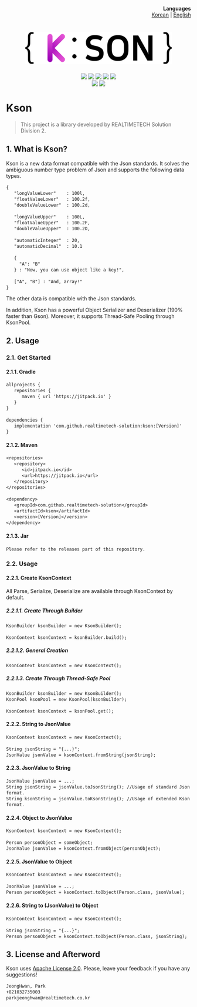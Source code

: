 <p align="right">
  <b>Languages</b><br>
  <a href="README.md">Korean</a> |
  <a href="README_EN.md">English</a>
</p>

<h1 align="center" style="max-width: 100%;">
  <a href="https://github.com/realtimetech-solution/kson"><img width="400px" alt="Kson Logo" src="resources/logo_tiny.png" style="max-width: 100%;"></a>
</h1>
<p align="center" style="max-width: 100%;">
  <img src="https://img.shields.io/github/license/realtimetech-solution/kson"/>
  <img src="https://img.shields.io/github/languages/code-size/realtimetech-solution/kson"/>
  <img src="https://img.shields.io/github/downloads/realtimetech-solution/kson/total"/>
  <img src="https://img.shields.io/github/issues/realtimetech-solution/kson"/>
  <img src="https://img.shields.io/github/commit-activity/m/realtimetech-solution/kson"/>
  <br>
  <img src="https://img.shields.io/github/v/release/realtimetech-solution/kson"/>
  <img src="https://img.shields.io/github/v/release/realtimetech-solution/kson?color=%23ff0000&include_prereleases&label=pre%20release"/>
</p>

# Kson
> This project is a library developed by REALTIMETECH Solution Division 2.

## 1. What is Kson?

Kson is a new data format compatible with the Json standards. It solves the ambiguous number type problem of Json and supports the following data types.
```
{
   "longValueLower"    : 100l,
   "floatValueLower"   : 100.2f,
   "doubleValueLower"  : 100.2d,

   "longValueUpper"    : 100L,
   "floatValueUpper"   : 100.2F,
   "doubleValueUpper"  : 100.2D,

   "automaticInteger"  : 20,
   "automaticDecimal"  : 10.1

   {
     "A": "B"
   } : "Now, you can use object like a key!",

   ["A", "B"] : "And, array!"
}
```
The other data is compatible with the Json standards.

In addition, Kson has a powerful Object Serializer and Deserializer (190% faster than Gson). Moreover, it supports Thread-Safe Pooling through KsonPool.

## 2. Usage

### 2.1. Get Started

#### 2.1.1. Gradle
```
allprojects {
   repositories {
      maven { url 'https://jitpack.io' }
   }
}

dependencies {
   implementation 'com.github.realtimetech-solution:kson:[Version]'
}
```

#### 2.1.2. Maven
```
<repositories>
   <repository>
      <id>jitpack.io</id>
      <url>https://jitpack.io</url>
   </repository>
</repositories>

<dependency>
   <groupId>com.github.realtimetech-solution</groupId>
   <artifactId>kson</artifactId>
   <version>[Version]</version>
</dependency>
```

#### 2.1.3. Jar
```
Please refer to the releases part of this repository.
```

### 2.2. Usage

#### 2.2.1. Create KsonContext
All Parse, Serialize, Deserialize are available through KsonContext by default.

##### 2.2.1.1. Create Through Builder
```
KsonBuilder ksonBuilder = new KsonBuilder();

KsonContext ksonContext = ksonBuilder.build();
```

##### 2.2.1.2. General Creation
```
KsonContext ksonContext = new KsonContext();
```

##### 2.2.1.3. Create Through Thread-Safe Pool
```
KsonBuilder ksonBuilder = new KsonBuilder();
KsonPool ksonPool = new KsonPool(ksonBuilder);

KsonContext ksonContext = ksonPool.get();
```

#### 2.2.2. String to JsonValue
```
KsonContext ksonContext = new KsonContext();

String jsonString = "{...}";
JsonValue jsonValue = ksonContext.fromString(jsonString);
```

#### 2.2.3. JsonValue to String
```
JsonValue jsonValue = ...;
String jsonString = jsonValue.toJsonString(); //Usage of standard Json format.
String ksonString = jsonValue.toKsonString(); //Usage of extended Kson format.
```

#### 2.2.4. Object to JsonValue
```
KsonContext ksonContext = new KsonContext();

Person personObject = someObject;
JsonValue jsonValue = ksonContext.fromObject(personObject);
```

#### 2.2.5. JsonValue to Object
```
KsonContext ksonContext = new KsonContext();

JsonValue jsonValue = ...;
Person personObject = ksonContext.toObject(Person.class, jsonValue);
```

#### 2.2.6. String to (JsonValue) to Object
```
KsonContext ksonContext = new KsonContext();

String jsonString = "{...}";
Person personObject = ksonContext.toObject(Person.class, jsonString);
```

## 3. License and Afterword

Kson uses [Apache License 2.0](./LICENSE.txt). Please, leave your feedback if you have any suggestions!

```
JeongHwan, Park
+821032735003
parkjeonghwan@realtimetech.co.kr
```
